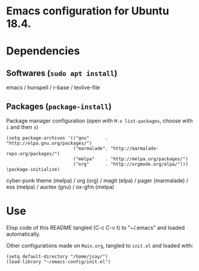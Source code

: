 # Emacs configuration for Ubuntu 18.4.


# Dependencies


## Softwares (`sudo apt install`)

emacs / hunspell / r-base / texlive-file


## Packages  (`package-install`)

Package manager configuration (open with `M-x list-packages`, choose with `i` and then `x`)

```emacs-lisp
(setq package-archives '(("gnu"      . "http://elpa.gnu.org/packages/")
                         ("marmalade". "http://marmalade-repo.org/packages/")
                         ("melpa"    . "http://melpa.org/packages/")
                         ("org"      . "http://orgmode.org/elpa/")))
(package-initialize)
```

cyber-punk theme (melpa) / org (org) / magit (elpa) / pager (marmalade) / ess (melpa) / auctex (gnu) / ox-gfm (melpa)


# Use

Elisp code of this README tangled (C-c C-v t) to "~/.emacs" and loaded automatically.

Other configurations made on `Main.org`, tangled to `init.el` and loaded with:

```emacs-lisp
(setq default-directory "/home/jsay/")
(load-library "~/emacs-config/init.el")
```